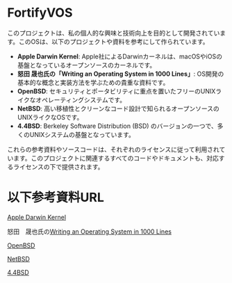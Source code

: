 # FortifyVOS

このプロジェクトは、私の個人的な興味と技術向上を目的として開発されています。このOSは、以下のプロジェクトや資料を参考にして作られています。

- **Apple Darwin Kernel**: Apple社によるDarwinカーネルは、macOSやiOSの基盤となっているオープンソースのカーネルです。
- **怒田 晟也氏の「Writing an Operating System in 1000 Lines」**: OS開発の基本的な概念と実装方法を学ぶための貴重な資料です。
- **OpenBSD**: セキュリティとポータビリティに重点を置いたフリーのUNIXライクなオペレーティングシステムです。
- **NetBSD**: 高い移植性とクリーンなコード設計で知られるオープンソースのUNIXライクなOSです。
- **4.4BSD**: Berkeley Software Distribution (BSD) のバージョンの一つで、多くのUNIXシステムの基盤となっています。

これらの参考資料やソースコードは、それぞれのライセンスに従って利用されています。このプロジェクトに関連するすべてのコードやドキュメントも、対応するライセンスの下で提供されます。

# 以下参考資料URL
[Apple Darwin Kernel](https://opensource.apple.com/source/xnu/xnu-7195.81.3/)

怒田　晟也氏の[Writing an Operating System in 1000 Lines](https://operating-system-in-1000-lines.vercel.app/ja/welcome)

[OpenBSD](https://www.openbsd.org/)

[NetBSD](https://www.netbsd.org/)

[4.4BSD](https://github.com/Helly-OS/4.4BSD-Lite)
